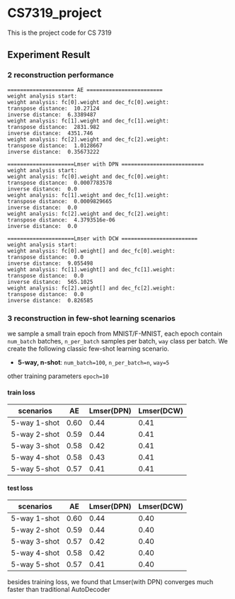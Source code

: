 # CS7319_project
This is the project code for CS 7319



## Experiment Result

### 2 reconstruction performance

```
===================== AE ========================
weight analysis start:
weight analysis: fc[0].weight and dec_fc[0].weight:
transpose distance:  10.27124
inverse distance:  6.3389487
weight analysis: fc[1].weight and dec_fc[1].weight:
transpose distance:  2831.982
inverse distance:  4351.746
weight analysis: fc[2].weight and dec_fc[2].weight:
transpose distance:  1.0128667
inverse distance:  0.35673222

=====================Lmser with DPN ==========================
weight analysis start:
weight analysis: fc[0].weight and dec_fc[0].weight:
transpose distance:  0.0007783578
inverse distance:  0.0
weight analysis: fc[1].weight and dec_fc[1].weight:
transpose distance:  0.0009829665
inverse distance:  0.0
weight analysis: fc[2].weight and dec_fc[2].weight:
transpose distance:  4.3793516e-06
inverse distance:  0.0

=====================Lmser with DCW ========================
weight analysis start:
weight analysis: fc[0].weight[] and dec_fc[0].weight:
transpose distance:  0.0
inverse distance:  9.055498
weight analysis: fc[1].weight[] and dec_fc[1].weight:
transpose distance:  0.0
inverse distance:  565.1025
weight analysis: fc[2].weight[] and dec_fc[2].weight:
transpose distance:  0.0
inverse distance:  0.826585

```

### 3 reconstruction in few-shot learning scenarios
we sample a small train epoch from MNIST/F-MNIST, each epoch contain `num_batch` batches,
 `n_per_batch` samples per batch, `way` class per batch. We create the following classic few-shot learning scenario.

- **5-way, n-shot**: 
 `num_batch=100`, `n_per_batch=n`, `way=5`

 other training parameters
 `epoch=10`
 #### train loss
  |scenarios     | AE   | Lmser(DPN) | Lmser(DCW) |
  | ---          | ---  | -----      | ---- |
  | 5-way 1-shot | 0.60 |    0.44    | 0.41 |
  | 5-way 2-shot | 0.59 |    0.44    | 0.41 |
  | 5-way 3-shot | 0.58 |    0.42    | 0.41 |
  | 5-way 4-shot | 0.58 |    0.43    | 0.41 |
  | 5-way 5-shot | 0.57 |    0.41    | 0.41 |

 #### test loss
 
 |scenarios     | AE   | Lmser(DPN) | Lmser(DCW) |
 | ---          | ---  | -----      | ---- |
 | 5-way 1-shot | 0.60 |    0.44    | 0.40 |
 | 5-way 2-shot | 0.59 |    0.44    | 0.40 |
 | 5-way 3-shot | 0.57 |    0.42    | 0.40 |
 | 5-way 4-shot | 0.58 |    0.42    | 0.40 |
 | 5-way 5-shot | 0.57 |    0.41    | 0.40 |


besides training loss, we found that Lmser(with DPN) converges much faster than traditional AutoDecoder